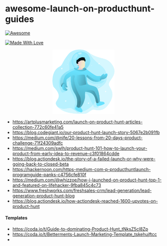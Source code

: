 # awesome-launch-on-producthunt-guides

[![Awesome](https://cdn.rawgit.com/sindresorhus/awesome/d7305f38d29fed78fa85652e3a63e154dd8e8829/media/badge.svg)](https://github.com/ChickenKyiv/awesome-launch-on-producthunt-guides) 

[![Made With Love](https://img.shields.io/badge/Made%20With-Love-orange.svg)](https://github.com/ChickenKyiv/awesome-launch-on-producthunt-guides)
<p align="center"><img src="https://raw.githubusercontent.com/GroceriStar/creative/master/website-illustrations/astronaut.svg?sanitize=true" alt="astronaut" width="200" /></p>

- https://artplusmarketing.com/launch-on-product-hunt-articles-collection-772c60fe41a5
- https://blog.codegiant.io/our-product-hunt-launch-story-5067e2b091fb
- https://medium.com/@nife/20-lessons-from-20-days-product-challenge-71f24309adfc
- https://medium.com/swlh/product-hunt-101-how-to-launch-your-product-from-early-idea-to-revenue-c3f01864cdde
- https://blog.actiondesk.io/the-story-of-a-failed-launch-or-why-were-going-back-to-closed-beta
- https://hackernoon.com/https-medium-com-p-producthuntlaunch-programguide-panks-c4756cfe810f
- https://medium.com/@whizzoe/how-i-launched-on-product-hunt-top-1-and-featured-on-lifehacker-9fba845c4c73
- https://www.freshworks.com/freshsales-crm/lead-generation/lead-generation-product-hunt-blog
- https://blog.actiondesk.io/how-actiondesk-reached-1600-upvotes-on-product-hunt


#### Templates
- https://coda.io/t/Guide-to-dominating-Product-Hunt_tNksZ5cl8Zp
- https://coda.io/t/Betterments-Launch-Marketing-Template_tskehujftcc
- 
